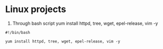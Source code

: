 # Linux projects

1) Through bash script yum install  httpd, tree, wget, epel-release, vim -y

```
#!/bin/bash

yum install httpd, tree, wget, epel-release, vim -y
```
